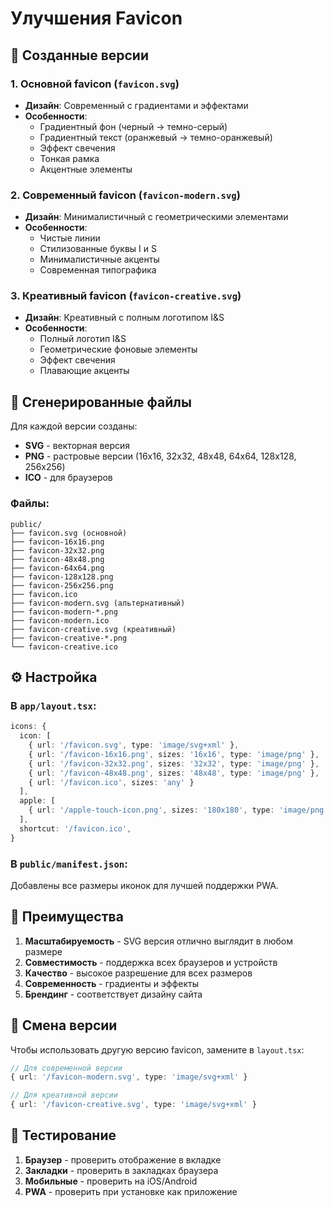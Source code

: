 # Улучшения Favicon

## 🎨 Созданные версии

### 1. **Основной favicon** (`favicon.svg`)
- **Дизайн**: Современный с градиентами и эффектами
- **Особенности**: 
  - Градиентный фон (черный → темно-серый)
  - Градиентный текст (оранжевый → темно-оранжевый)
  - Эффект свечения
  - Тонкая рамка
  - Акцентные элементы

### 2. **Современный favicon** (`favicon-modern.svg`)
- **Дизайн**: Минималистичный с геометрическими элементами
- **Особенности**:
  - Чистые линии
  - Стилизованные буквы I и S
  - Минималистичные акценты
  - Современная типографика

### 3. **Креативный favicon** (`favicon-creative.svg`)
- **Дизайн**: Креативный с полным логотипом I&S
- **Особенности**:
  - Полный логотип I&S
  - Геометрические фоновые элементы
  - Эффект свечения
  - Плавающие акценты

## 📁 Сгенерированные файлы

Для каждой версии созданы:
- **SVG** - векторная версия
- **PNG** - растровые версии (16x16, 32x32, 48x48, 64x64, 128x128, 256x256)
- **ICO** - для браузеров

### Файлы:
```
public/
├── favicon.svg (основной)
├── favicon-16x16.png
├── favicon-32x32.png
├── favicon-48x48.png
├── favicon-64x64.png
├── favicon-128x128.png
├── favicon-256x256.png
├── favicon.ico
├── favicon-modern.svg (альтернативный)
├── favicon-modern-*.png
├── favicon-modern.ico
├── favicon-creative.svg (креативный)
├── favicon-creative-*.png
└── favicon-creative.ico
```

## ⚙️ Настройка

### В `app/layout.tsx`:
```typescript
icons: {
  icon: [
    { url: '/favicon.svg', type: 'image/svg+xml' },
    { url: '/favicon-16x16.png', sizes: '16x16', type: 'image/png' },
    { url: '/favicon-32x32.png', sizes: '32x32', type: 'image/png' },
    { url: '/favicon-48x48.png', sizes: '48x48', type: 'image/png' },
    { url: '/favicon.ico', sizes: 'any' }
  ],
  apple: [
    { url: '/apple-touch-icon.png', sizes: '180x180', type: 'image/png' }
  ],
  shortcut: '/favicon.ico',
}
```

### В `public/manifest.json`:
Добавлены все размеры иконок для лучшей поддержки PWA.

## 🎯 Преимущества

1. **Масштабируемость** - SVG версия отлично выглядит в любом размере
2. **Совместимость** - поддержка всех браузеров и устройств
3. **Качество** - высокое разрешение для всех размеров
4. **Современность** - градиенты и эффекты
5. **Брендинг** - соответствует дизайну сайта

## 🔄 Смена версии

Чтобы использовать другую версию favicon, замените в `layout.tsx`:
```typescript
// Для современной версии
{ url: '/favicon-modern.svg', type: 'image/svg+xml' }

// Для креативной версии  
{ url: '/favicon-creative.svg', type: 'image/svg+xml' }
```

## 🧪 Тестирование

1. **Браузер** - проверить отображение в вкладке
2. **Закладки** - проверить в закладках браузера
3. **Мобильные** - проверить на iOS/Android
4. **PWA** - проверить при установке как приложение 